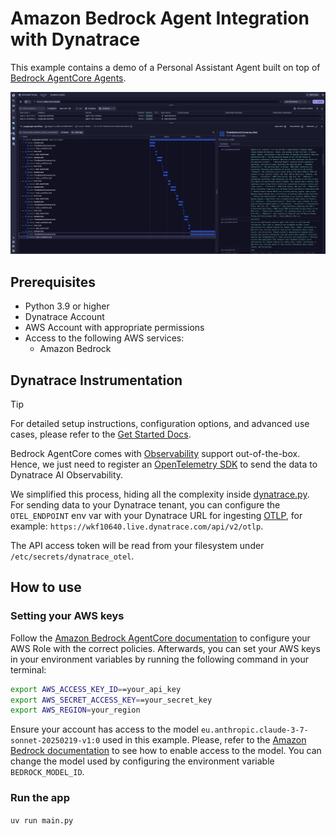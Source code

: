 # Amazon Bedrock Agent Integration with Dynatrace

This example contains a demo of a Personal Assistant Agent built on top of [Bedrock AgentCore Agents](https://docs.aws.amazon.com/bedrock-agentcore/latest/devguide/what-is-bedrock-agentcore.html).

![Tracing](./dynatrace.png)

## Prerequisites

- Python 3.9 or higher
- Dynatrace Account
- AWS Account with appropriate permissions
- Access to the following AWS services:
   - Amazon Bedrock


## Dynatrace Instrumentation

> [!TIP]
> For detailed setup instructions, configuration options, and advanced use cases, please refer to the [Get Started Docs](https://docs.dynatrace.com/docs/shortlink/ai-ml-get-started).

Bedrock AgentCore comes with [Observability](https://docs.aws.amazon.com/bedrock-agentcore/latest/devguide/observability.html) support out-of-the-box.
Hence, we just need to register an [OpenTelemetry SDK](https://github.com/open-telemetry/opentelemetry-specification/blob/main/specification/overview.md#sdk) to send the data to Dynatrace AI Observability.

We simplified this process, hiding all the complexity inside [dynatrace.py](./dynatrace.py).
For sending data to your Dynatrace tenant, you can configure the `OTEL_ENDPOINT` env var with your Dynatrace URL for ingesting [OTLP](https://docs.dynatrace.com/docs/shortlink/otel-getstarted-otlpexport), for example: `https://wkf10640.live.dynatrace.com/api/v2/otlp`.

The API access token will be read from your filesystem under `/etc/secrets/dynatrace_otel`. 


## How to use

### Setting your AWS keys

Follow the [Amazon Bedrock AgentCore documentation](https://docs.aws.amazon.com/bedrock-agentcore/latest/devguide/runtime-permissions.html) to configure your AWS Role with the correct policies.
Afterwards, you can set your AWS keys in your environment variables by running the following command in your terminal:


```bash
export AWS_ACCESS_KEY_ID==your_api_key
export AWS_SECRET_ACCESS_KEY==your_secret_key
export AWS_REGION=your_region
```

Ensure your account has access to the model `eu.anthropic.claude-3-7-sonnet-20250219-v1:0` used in this example. Please, refer to the
[Amazon Bedrock documentation](https://docs.aws.amazon.com/bedrock/latest/userguide/model-access-permissions.html) to see how to enable access to the model.
You can change the model used by configuring the environment variable `BEDROCK_MODEL_ID`.


### Run the app

`uv run main.py`